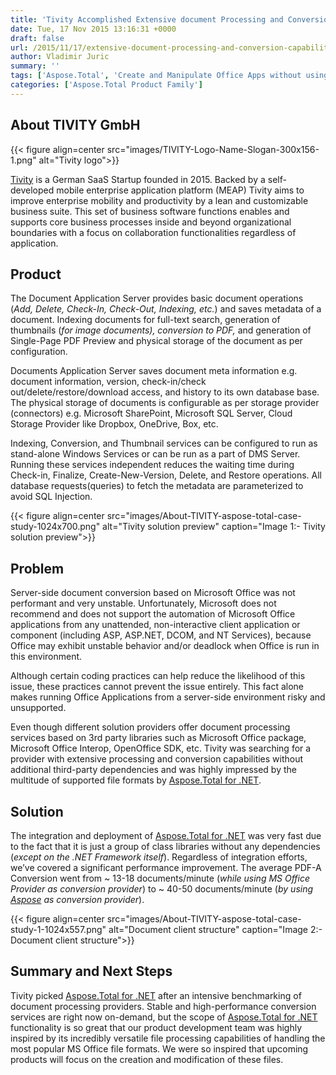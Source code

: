```yaml
---
title: 'Tivity Accomplished Extensive document Processing and Conversion Capabilities without any third-party dependencies'
date: Tue, 17 Nov 2015 13:16:31 +0000
draft: false
url: /2015/11/17/extensive-document-processing-and-conversion-capabilities/
author: Vladimir Juric
summary: ''
tags: ['Aspose.Total', 'Create and Manipulate Office Apps without using MS Office Interop', 'MS Office files processing without using MS Office Automation', 'Manipulate Office files without installing MS Office Package', 'OpenOffice SDK alternative for MS Office files processing', 'OpenOffice files processing without using OpenOffice SDK', 'Success Stories']
categories: ['Aspose.Total Product Family']
---
```


## About TIVITY GmbH



{{< figure align=center src="images/TIVITY-Logo-Name-Slogan-300x156-1.png" alt="Tivity logo">}}


[Tivity][1] is a German SaaS Startup founded in 2015. Backed by a self-developed mobile enterprise application platform (MEAP) Tivity aims to improve enterprise mobility and productivity by a lean and customizable business suite. This set of business software functions enables and supports core business processes inside and beyond organizational boundaries with a focus on collaboration functionalities regardless of application.

## Product

The Document Application Server provides basic document operations (_Add, Delete, Check-In, Check-Out, Indexing, etc._) and saves metadata of a document. Indexing documents for full-text search, generation of thumbnails (_for image documents), conversion to PDF,_ and generation of Single-Page PDF Preview and physical storage of the document as per configuration.

Documents Application Server saves document meta information e.g. document information, version, check-in/check out/delete/restore/download access, and history to its own database base. The physical storage of documents is configurable as per storage provider (connectors) e.g. Microsoft SharePoint, Microsoft SQL Server, Cloud Storage Provider like Dropbox, OneDrive, Box, etc.

Indexing, Conversion, and Thumbnail services can be configured to run as stand-alone Windows Services or can be run as a part of DMS Server. Running these services independent reduces the waiting time during Check-in, Finalize, Create-New-Version, Delete, and Restore operations. All database requests(queries) to fetch the metadata are parameterized to avoid SQL Injection.



{{< figure align=center src="images/About-TIVITY-aspose-total-case-study-1024x700.png" alt="Tivity solution preview" caption="Image 1:- Tivity solution preview">}}


## Problem

Server-side document conversion based on Microsoft Office was not performant and very unstable. Unfortunately, Microsoft does not recommend and does not support the automation of Microsoft Office applications from any unattended, non-interactive client application or component (including ASP, ASP.NET, DCOM, and NT Services), because Office may exhibit unstable behavior and/or deadlock when Office is run in this environment.

Although certain coding practices can help reduce the likelihood of this issue, these practices cannot prevent the issue entirely. This fact alone makes running Office Applications from a server-side environment risky and unsupported.

Even though different solution providers offer document processing services based on 3rd party libraries such as Microsoft Office package, Microsoft Office Interop, OpenOffice SDK, etc. Tivity was searching for a provider with extensive processing and conversion capabilities without additional third-party dependencies and was highly impressed by the multitude of supported file formats by [Aspose.Total for .NET][2].

## Solution

The integration and deployment of [Aspose.Total for .NET][3] was very fast due to the fact that it is just a group of class libraries without any dependencies (_except on the .NET Framework itself_). Regardless of integration efforts, we’ve covered a significant performance improvement. The average PDF-A Conversion went from ~ 13-18 documents/minute (_while using MS Office Provider as conversion provider_) to ~ 40-50 documents/minute (_by using [Aspose][4] as conversion provider_).



{{< figure align=center src="images/About-TIVITY-aspose-total-case-study-1-1024x557.png" alt="Document client structure" caption="Image 2:- Document client structure">}}


## Summary and Next Steps

Tivity picked [Aspose.Total for .NET][5] after an intensive benchmarking of document processing providers. Stable and high-performance conversion services are right now on-demand, but the scope of [Aspose.Total for .NET][6] functionality is so great that our product development team was highly inspired by its incredibly versatile file processing capabilities of handling the most popular MS Office file formats. We were so inspired that upcoming products will focus on the creation and modification of these files.




[1]: https://www.tivity.one/en/
[2]: https://products.aspose.com/total/net
[3]: https://products.aspose.com/total/net
[4]: https://www.aspose.com/
[5]: https://products.aspose.com/total/net
[6]: https://products.aspose.com/total/net




